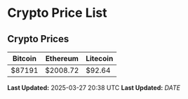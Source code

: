 # Crypto Price List

## Crypto Prices
| Bitcoin | Ethereum | Litecoin |
| ------- | -------- | -------- |
| $87191 | $2008.72 | $92.64 |
**Last Updated:** 2025-03-27 20:38 UTC
**Last Updated:** $DATE$
